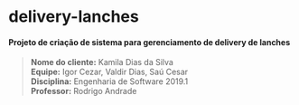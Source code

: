 # delivery-lanches
#### Projeto de criação de sistema para gerenciamento de delivery de lanches

> **Nome do cliente:** Kamila Dias da Silva  
 **Equipe:** Igor Cezar, Valdir Dias, Saú Cesar  
 **Disciplina:** Engenharia de Software 2019.1  
 **Professor:** Rodrigo Andrade
